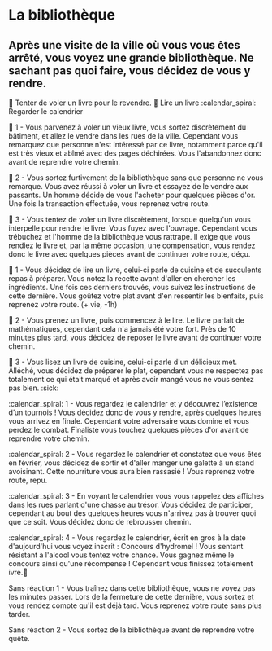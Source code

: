 # La bibliothèque

## Après une visite de la ville où vous vous êtes arrêté, vous voyez une grande bibliothèque. Ne sachant pas quoi faire, vous décidez de vous y rendre.

:closed_book: Tenter de voler un livre pour le revendre.
:book: Lire un livre
:calendar_spiral: Regarder le calendrier

:closed_book: 1 - Vous parvenez à voler un vieux livre, vous sortez discrètement du bâtiment, et allez le vendre dans les rues de la ville. Cependant vous remarquez que personne n'est intéressé par ce livre, notamment parce qu'il est très vieux et abîmé avec des pages déchirées. Vous l'abandonnez donc avant de reprendre votre chemin.

:closed_book: 2 - Vous sortez furtivement de la bibliothèque sans que personne ne vous remarque. Vous avez réussi à voler un livre et essayez de le vendre aux passants. Un homme décide de vous l'acheter pour quelques pièces d'or. Une fois la transaction effectuée, vous reprenez votre route.

:closed_book: 3 - Vous tentez de voler un livre discrètement, lorsque quelqu'un vous interpelle pour rendre le livre. Vous fuyez avec l'ouvrage. Cependant vous trébuchez et l'homme de la bibliothèque vous rattrape. Il exige que vous rendiez le livre et, par la même occasion, une compensation, vous rendez donc le livre avec quelques pièces avant de continuer votre route, déçu.

:book: 1 - Vous décidez de lire un livre, celui-ci parle de cuisine et de succulents repas à préparer. Vous notez la recette avant d'aller en chercher les ingrédients. Une fois ces derniers trouvés, vous suivez les instructions de cette dernière. Vous goûtez votre plat avant d'en ressentir les bienfaits, puis reprenez votre route.  (+ vie, -1h)

:book: 2 - Vous prenez un livre, puis commencez à le lire. Le livre parlait de mathématiques, cependant cela n'a jamais été votre fort. Près de 10 minutes plus tard, vous décidez de reposer le livre avant de continuer votre chemin.

:book: 3 - Vous lisez un livre de cuisine, celui-ci parle d'un délicieux met. Alléché, vous décidez de préparer le plat, cependant vous ne respectez pas totalement ce qui était marqué et après avoir mangé vous ne vous sentez pas bien. :sick:

:calendar_spiral: 1 - Vous regardez le calendrier et y découvrez l’existence d’un tournois ! Vous décidez donc de vous y rendre, après quelques heures vous arrivez en finale. Cependant votre adversaire vous domine et vous perdez le combat. Finaliste vous touchez quelques pièces d'or avant de reprendre votre chemin.

:calendar_spiral: 2 - Vous regardez le calendrier et constatez que vous êtes en février, vous décidez de sortir et d'aller manger une galette à un stand avoisinant. Cette nourriture vous aura bien rassasié ! Vous reprenez votre route, repu.

:calendar_spiral: 3 - En voyant le calendrier vous vous rappelez des affiches dans les rues parlant d'une chasse au trésor. Vous décidez de participer, cependant au bout des quelques heures vous n'arrivez pas à trouver quoi que ce soit. Vous décidez donc de rebrousser chemin.

:calendar_spiral:  4 - Vous regardez le calendrier, écrit en gros à la date d'aujourd'hui vous voyez inscrit : Concours d'hydromel ! Vous sentant résistant à l'alcool vous tentez votre chance. Vous gagnez même le concours ainsi qu'une récompense ! Cependant vous finissez totalement ivre.:zany_face:

Sans réaction 1 - Vous traînez dans cette bibliothèque, vous ne voyez pas les minutes passer. Lors de la fermeture de cette dernière, vous sortez et vous rendez compte qu'il est déjà tard. Vous reprenez votre route sans plus tarder.

Sans réaction 2 - Vous sortez de la bibliothèque avant de reprendre votre quête.
